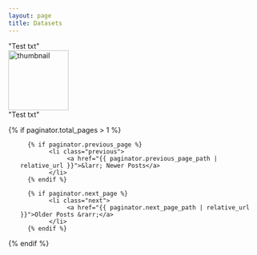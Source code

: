 ```yaml
---
layout: page
title: Datasets
---
```


<div>
  <div>
      <div>
        "Test txt"
      </div>
      <div>
      <a href="{{ site.url }}/Datasets/path.jpg" download="1rs Data Set"><img src="{{ site.url }}/Datasets/path.jpg" alt="thumbnail" width="120"></a>
      </div>
  </div>
  <div>
    "Test txt"
  </div>
</div>

{% if paginator.total_pages > 1 %}
<ul class="pager main-pager">

      {% if paginator.previous_page %}
            <li class="previous">
                 <a href="{{ paginator.previous_page_path | relative_url }}">&larr; Newer Posts</a>
            </li>
      {% endif %}

      {% if paginator.next_page %}
            <li class="next">
                 <a href="{{ paginator.next_page_path | relative_url }}">Older Posts &rarr;</a>
            </li>
      {% endif %}
</ul>
{% endif %}
